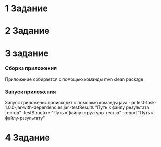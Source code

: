 
# 1 Задание



# 2 Задание



# 3 задание

### Сборка приложения 
Приложение собирается с помощью команды mvn clean package
### Запуск приложения
Запуск приложения происходит с помощью команды java -jar test-task-1.0.0-jar-with-dependencies.jar -testResults "Путь к файлу результата тестов" -testStructure "Путь к файлу структуры тестов" -report "Путь к файлу-результату"


# 4 Задание
